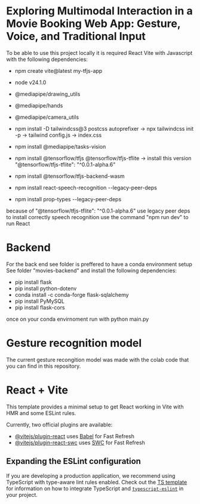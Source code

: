 # Exploring Multimodal Interaction in a Movie Booking Web App: Gesture, Voice, and Traditional Input

To be able to use this project locally it is required React Vite with Javascript with the following dependencies:

- npm create vite@latest my-tfjs-app
- node   v24.1.0

- @mediapipe/drawing_utils
- @mediapipe/hands 
- @mediapipe/camera_utils

- npm install -D tailwindcss@3 postcss autoprefixer -> npx tailwindcss init -p -> tailwind config.js -> index.css

- npm install @mediapipe/tasks-vision

- npm install @tensorflow/tfjs @tensorflow/tfjs-tflite   -> install this version "@tensorflow/tfjs-tflite": "^0.0.1-alpha.6"
- npm install @tensorflow/tfjs-backend-wasm

- npm install react-speech-recognition --legacy-peer-deps
- npm install prop-types --legacy-peer-deps


because of "@tensorflow/tfjs-tflite": "^0.0.1-alpha.6" use legacy peer deps to install correctly speech recognition
use the command "npm run dev" to run React

# Backend
For the back end see folder is preffered to have a conda environment setup
See folder "movies-backend" and install the following dependencies:

- pip install flask
- pip install python-dotenv
- conda install -c conda-forge flask-sqlalchemy
- pip install PyMySQL
- pip install flask-cors

once on your conda envirnoment run with python main.py

# Gesture recognition model
The current gesture recongition model was made with the colab code that you can find in this repository.

# React + Vite

This template provides a minimal setup to get React working in Vite with HMR and some ESLint rules.

Currently, two official plugins are available:

- [@vitejs/plugin-react](https://github.com/vitejs/vite-plugin-react/blob/main/packages/plugin-react) uses [Babel](https://babeljs.io/) for Fast Refresh
- [@vitejs/plugin-react-swc](https://github.com/vitejs/vite-plugin-react/blob/main/packages/plugin-react-swc) uses [SWC](https://swc.rs/) for Fast Refresh

## Expanding the ESLint configuration

If you are developing a production application, we recommend using TypeScript with type-aware lint rules enabled. Check out the [TS template](https://github.com/vitejs/vite/tree/main/packages/create-vite/template-react-ts) for information on how to integrate TypeScript and [`typescript-eslint`](https://typescript-eslint.io) in your project.
